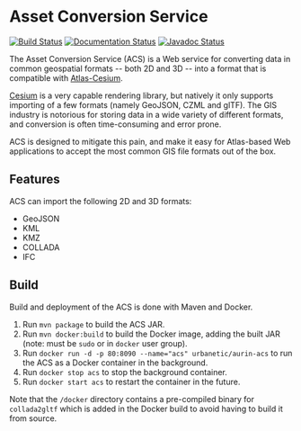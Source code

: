 # Asset Conversion Service

[![Build Status](https://travis-ci.org/urbanetic/aurin-acs.svg)](https://travis-ci.org/urbanetic/aurin-acs)
[![Documentation Status](https://readthedocs.org/projects/aurin-acs/badge/?version=latest)](https://readthedocs.org/projects/aurin-acs/?badge=latest)
[![Javadoc Status](https://img.shields.io/badge/Javadoc-latest-brightgreen.svg)](http://javadocs.acs.urbanetic.net/)

The Asset Conversion Service (ACS) is a Web service for converting data in common geospatial formats
-- both 2D and 3D -- into a format that is compatible with [Atlas-Cesium][atlascesium].

[Cesium][cesium] is a very capable rendering library, but natively it only supports importing of a
few formats (namely GeoJSON, CZML and glTF). The GIS industry is notorious for storing data in a
wide variety of different formats, and conversion is often time-consuming and error prone.

ACS is designed to mitigate this pain, and make it easy for Atlas-based Web applications to accept
the most common GIS file formats out of the box.

## Features

ACS can import the following 2D and 3D formats:

* GeoJSON
* KML
* KMZ
* COLLADA
* IFC

## Build

Build and deployment of the ACS is done with Maven and Docker. 

1. Run `mvn package` to build the ACS JAR.
2. Run `mvn docker:build` to build the Docker image, adding the built JAR (note: must be `sudo` or
   in `docker` user group).
3. Run `docker run -d -p 80:8090 --name="acs" urbanetic/aurin-acs` to run the ACS as a Docker
   container in the background.
4. Run `docker stop acs` to stop the background container.
5. Run `docker start acs` to restart the container in the future.

Note that the `/docker` directory contains a pre-compiled binary for `collada2gltf` which is added
in the Docker build to avoid having to build it from source.

[cesium]: https://cesiumjs.org/
[atlascesium]: https://github.com/urbanetic/atlas-cesium
